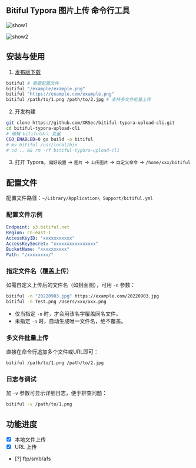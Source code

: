 ## Bitiful Typora 图片上传 命令行工具

![show1](https://xrsec.s3.bitiful.net/IMG/2023011808315652353.gif?fmt=webp&q=48)

![show2](https://xrsec.s3.bitiful.net/IMG/2023011808320175950.gif?fmt=webp&q=48)

## 安装与使用

1. [发布版下载](https://github.com/XRSec/bitiful-typora-upload-cli/releases)

```bash
bitiful # 需要配置文件
bitiful "/example/example.png"
bitiful "https://example.com/example.png"
bitiful /path/to/1.png /path/to/2.jpg # 支持多文件批量上传
```

2. 开发构建

```bash
git clone https://github.com/XRSec/bitiful-typora-upload-cli.git
cd bitiful-typora-upload-cli
# 编辑 bitifulUrl 变量
CGO_ENABLED=0 go build -o bitiful
# mv bitiful /usr/local/bin
# cd .. && rm -rf bitiful-typora-upload-cli
```

3. 打开 Typora，`偏好设置` -> `图片` -> `上传图片` -> `自定义命令` -> `/home/xxx/bitiful`

## 配置文件

配置文件路径：`~/Library/Application\ Support/bitiful.yml`

### 配置文件示例

```yaml
Endpoint: s3.bitiful.net
Region: cn-east-1
AccessKeyID: "xxxxxxxxxxx"
AccessKeySecret: "xxxxxxxxxxxxxxxx"
BucketName: "xxxxxxxxxx"
Path: "/xxxxxxxx/"
```

### 指定文件名（覆盖上传）

如需自定义上传后的文件名（如封面图），可用 `-n` 参数：

```bash
bitiful -n "20220903.jpg" https://example.com/20220903.jpg
bitiful -n Test.png /Users/xxx/xxx.png
```

- 仅当指定 `-n` 时，才会用该名字覆盖同名文件。
- 未指定 `-n` 时，自动生成唯一文件名，绝不覆盖。

### 多文件批量上传

直接在命令行追加多个文件或URL即可：

```bash
bitiful /path/to/1.png /path/to/2.jpg
```

### 日志与调试

加 `-v` 参数可显示详细日志，便于排查问题：

```bash
bitiful -v /path/to/1.png
```

## 功能进度

- [x] 本地文件上传
- [x] URL 上传
- [?] ftp/smb/afs

